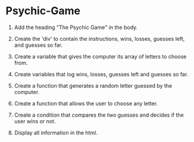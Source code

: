 # Psychic-Game

1. Add the heading "The Psychic Game" in the body.

2. Create the 'div' to contain the instructions, wins, losses, guesses left, and guesses so far.

3. Create a variable that gives the computer its array of letters to choose from.

4. Create variables that log wins, losses, guesses left and guesses so far.

5. Create a function that generates a random letter guessed by the computer.

6. Create a function that allows the user to choose any letter.

7. Create a condition that compares the two guesses and decides if the user wins or not.

8. Display all information in the html.